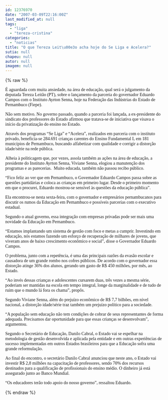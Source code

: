 ```yaml
---
id: 12376970
date: "2007-03-09T22:16:00Z"
last_modified_at: null
tags:
  - "liga"
  - "tereza-cristina"
categories:
  - "noticias"
title: "O que Tereza Leit\u00e3o acha hoje do Se Liga e Acelera?"
sutia: null
chapeu: null
autor: null
imagem: null
---
```

{% raw %}
<p><P><FONT face=Verdana>É aguardada com muita ansiedade, na área de educação, qual será o julgamento da deputada Tereza Leitão (PT), sobre o lançamento da parceria do governador Eduardo Campos com o Instituto Ayrton Senna, hoje na Federação das Indústrias do Estado de Pernambuco (Fiepe).</FONT></P></p>
<p><P><FONT face=Verdana>Não sem motivo. No governo passado, quando a parceria foi lançada, a ex-presidente do sindicato dos professores do Estado afirmou que tratava-se de iniciativa que visava o início da privatização do ensino no Estado.</FONT></P></p>
<p><P><FONT face=Verdana>Através dos programas “Se Liga” e “Acelera”, realizados em parceria com o instituto privado, beneficia-se 284.691 crianças carentes do Ensino Fundamental I, em 181 municípios de Pernambuco, buscando alfabetizar com qualidade e corrigir a distorção idade/série na rede pública. </FONT></P></p>
<p><P><FONT face=Verdana>Alheia à politicagem que, por vezes, assola também as ações na área de educação, a presidente do Instituto Ayrton Senna, Viviane Senna, elogiou a manutenção dos programas e as parecerias.&nbsp; Muito educada, também não passou recibo público.</FONT></P></p>
<p><P><FONT face=Verdana>“Fico feliz ao ver que em Pernambuco, o Governador Eduardo Campos passa sobre as questões partidárias e coloca as crianças em primeiro lugar. Desde o primeiro momento em que o procurei, Eduardo mostrou-se sensível às questões da educação pública”. </FONT></P></p>
<p><P><FONT face=Verdana>Ela encontrou-se nesta sexta-feira, com o governador e empresários pernambucanos para discutir os rumos da Educação em Pernambuco e possíveis parcerias com o executivo estadual. </FONT></P></p>
<p><P><FONT face=Verdana>Segundo o atual governo, essa integração com empresas privadas pode ser mais uma novidade da Educação em Pernambuco. </FONT></P></p>
<p><P><FONT face=Verdana>“Estamos implantando um sistema de gestão com foco e metas a cumprir. Investindo em educação, nós estamos fazendo um esforço de recuperação de milhares de jovens, que viveram anos de baixo crescimento econômico e social”, disse o Governador Eduardo Campos. </FONT></P></p>
<p><P><FONT face=Verdana>O problema, junto com a repetência, é uma das principais razões da evasão escolar e causadora de um grande rombo nos cofres públicos. De acordo com o governador essa distorção atinge 36% dos alunos, gerando um gasto de R$ 450 milhões, por mês, ao Estado. </FONT></P></p>
<p><P><FONT face=Verdana>“Ao invés dessas crianças e adolescentes cursarem duas, três vezes a mesma série, poderiam ser mantidas na escola em tempo integral, longe da marginalidade e de tudo de ruim que o mundo lá fora os chama”, propôs. </FONT></P></p>
<p><P><FONT face=Verdana>Segundo Viviane Senna, além do prejuízo econômico de R$ 7,7 bilhões, em nível nacional, a distorção idade/série traz também um prejuízo político para a sociedade. </FONT></P></p>
<p><P><FONT face=Verdana>“A população sem educação não tem condições de cobrar de seus representantes de forma adequada. Precisamos dar oportunidade para que essas crianças se desenvolvam”, argumentou.</FONT></P></p>
<p><P><FONT face=Verdana>Segundo o Secretário de Educação, Danilo Cabral, o Estado vai se espelhar na metodologia de gestão desenvolvida e aplicada pela entidade e em outras experiências de sucesso implementadas em outros Estados brasileiros para que a Educação sofra uma grande reformulação.</FONT></P></p>
<p><P><FONT face=Verdana>Ao final do encontro, o secretário Danilo Cabral anunciou que neste ano, o Estado vai investir R$ 2,8 milhões na capacitação de professores, sendo 70% dos recursos destinados para a qualificação de profissionais do ensino médio. O dinheiro já está assegurado junto ao Banco Mundial. </FONT></P></p>
<p><P><FONT face=Verdana>“Os educadores terão todo apoio do nosso governo”, ressaltou Eduardo. </FONT></P> </p>
{% endraw %}
